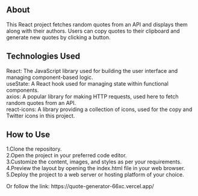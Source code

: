## About

<p>This React project fetches random quotes from an API and displays them along with their authors. Users can copy quotes to their clipboard and generate new quotes by clicking a button.</p>

## Technologies Used

<p>React: The JavaScript library used for building the user interface and managing component-based logic.<br />
useState: A React hook used for managing state within functional components.<br />
axios: A popular library for making HTTP requests, used here to fetch random quotes from an API.<br />
react-icons: A library providing a collection of icons, used for the copy and Twitter icons in this project.<br /></p>

## How to Use

<p>1.Clone the repository. <br/>
2.Open the project in your preferred code editor.<br/>
3.Customize the content, images, and styles as per your requirements.<br/>
4.Preview the layout by opening the index.html file in your web browser.<br/>
5.Deploy the project to a web server or hosting platform of your choice.</p>

<p>Or follow the link: https://quote-generator-66xc.vercel.app/</p>
